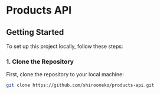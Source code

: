 # Products API


## Getting Started

To set up this project locally, follow these steps:

### 1. Clone the Repository

First, clone the repository to your local machine:

```bash
git clone https://github.com/shirooneko/products-api.git


